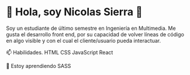 # 👋 Hola, soy Nicolas Sierra 👋
Soy un estudiante de último semestre en Ingeniería en Multimedia. Me gusta el desarrollo front end, por su capacidad de volver líneas de código en algo visible y con el cual el cliente/usuario pueda interactuar.

📫 Habilidades.
HTML
CSS
JavaScript
React

🔭 Estoy aprendiendo
SASS
